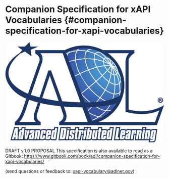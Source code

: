 # Companion Specification for xAPI Vocabularies {#companion-specification-for-xapi-vocabularies}


![logo](assets/logo.png)


DRAFT v.1.0 PROPOSAL
This specification is also available to read as a Gitbook: https://www.gitbook.com/book/adl/companion-specification-for-xapi-vocabularies/

(send questions or feedback to: [xapi-vocabulary@adlnet.gov](mailto:xapi-vocabulary@adlnet.gov))
